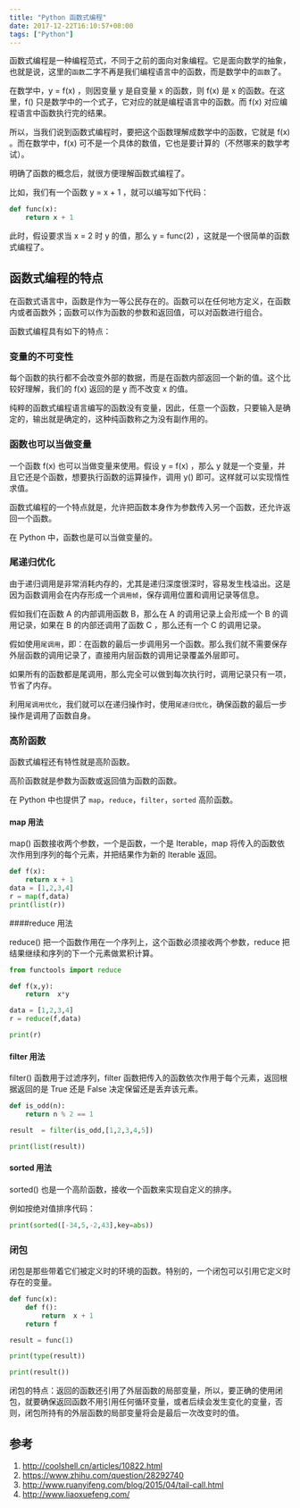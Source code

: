 ```yaml
---
title: "Python 函数式编程"
date: 2017-12-22T16:10:57+08:00
tags: ["Python"]
---
```





函数式编程是一种编程范式，不同于之前的面向对象编程。它是面向数学的抽象，也就是说，这里的`函数`二字不再是我们编程语言中的函数，而是数学中的`函数`了。

<!--more-->

在数学中，y = f(x) ，则因变量 y 是自变量 x 的函数，则 f(x) 是 x 的函数。在这里，f() 只是数学中的一个式子，它对应的就是编程语言中的函数。而 f(x) 对应编程语言中函数执行完的结果。

所以，当我们说到函数式编程时，要把这个函数理解成数学中的函数，它就是 f(x) 。而在数学中，f(x) 可不是一个具体的数值，它也是要计算的（不然哪来的数学考试）。

明确了函数的概念后，就很方便理解函数式编程了。

比如，我们有一个函数 y = x + 1 ，就可以编写如下代码：

``` python
def func(x):
	return x + 1 
```

此时，假设要求当 x = 2 时 y 的值，那么 y = func(2) ，这就是一个很简单的函数式编程了。

## 函数式编程的特点

在函数式语言中，函数是作为一等公民存在的。函数可以在任何地方定义，在函数内或者函数外；函数可以作为函数的参数和返回值，可以对函数进行组合。

函数式编程具有如下的特点：

### 变量的不可变性
每个函数的执行都不会改变外部的数据，而是在函数内部返回一个新的值。这个比较好理解，我们的 f(x) 返回的是 y 而不改变 x 的值。

纯粹的函数式编程语言编写的函数没有变量，因此，任意一个函数，只要输入是确定的，输出就是确定的，这种纯函数称之为没有副作用的。


### 函数也可以当做变量
一个函数 f(x) 也可以当做变量来使用。假设 y = f(x) ，那么 y 就是一个变量，并且它还是个函数，想要执行函数的运算操作，调用 y() 即可。这样就可以实现惰性求值。

函数式编程的一个特点就是，允许把函数本身作为参数传入另一个函数，还允许返回一个函数。

在 Python 中，函数也是可以当做变量的。

### 尾递归优化
由于递归调用是非常消耗内存的，尤其是递归深度很深时，容易发生栈溢出。这是因为函数调用会在内存形成一个`调用帧`，保存调用位置和调用记录等信息。

假如我们在函数 A 的内部调用函数 B，那么在 A 的调用记录上会形成一个 B 的调用记录，如果在 B 的内部还调用了函数 C ，那么还有一个 C 的调用记录。

假如使用`尾调用`，即：在函数的最后一步调用另一个函数。那么我们就不需要保存外层函数的调用记录了，直接用内层函数的调用记录覆盖外层即可。

如果所有的函数都是尾调用，那么完全可以做到每次执行时，调用记录只有一项，节省了内存。


利用`尾调用优化`，我们就可以在递归操作时，使用`尾递归优化`，确保函数的最后一步操作是调用了函数自身。




### 高阶函数

函数式编程还有特性就是高阶函数。

高阶函数就是参数为函数或返回值为函数的函数。

在 Python 中也提供了 `map`，`reduce`，`filter`，`sorted` 高阶函数。

#### map 用法

map() 函数接收两个参数，一个是函数，一个是 Iterable，map 将传入的函数依次作用到序列的每个元素，并把结果作为新的 Iterable 返回。

``` python
def f(x):
    return x + 1
data = [1,2,3,4]
r = map(f,data)
print(list(r))
```

####reduce 用法

reduce() 把一个函数作用在一个序列上，这个函数必须接收两个参数，reduce 把结果继续和序列的下一个元素做累积计算。

``` python 
from functools import reduce

def f(x,y):
    return  x*y

data = [1,2,3,4]
r = reduce(f,data)

print(r)
```

#### filter  用法

filter() 函数用于过滤序列，filter 函数把传入的函数依次作用于每个元素，返回根据返回的是 True 还是 False 决定保留还是丢弃该元素。

``` python
def is_odd(n):
    return n % 2 == 1

result  = filter(is_odd,[1,2,3,4,5])

print(list(result))
```
#### sorted 用法

sorted() 也是一个高阶函数，接收一个函数来实现自定义的排序。

例如按绝对值排序代码：
``` python
print(sorted([-34,5,-2,43],key=abs))
```


### 闭包

闭包是那些带着它们被定义时的环境的函数。特别的，一个闭包可以引用它定义时存在的变量。

``` python
def func(x):
    def f():
        return  x + 1
    return f

result = func(1)

print(type(result))

print(result())
```

闭包的特点：返回的函数还引用了外层函数的局部变量，所以，要正确的使用闭包，就要确保返回函数不用引用任何循环变量，或者后续会发生变化的变量，否则，闭包所持有的外层函数的局部变量将会是最后一次改变时的值。



## 参考

1. http://coolshell.cn/articles/10822.html
2. https://www.zhihu.com/question/28292740
3. http://www.ruanyifeng.com/blog/2015/04/tail-call.html
4. http://www.liaoxuefeng.com/

